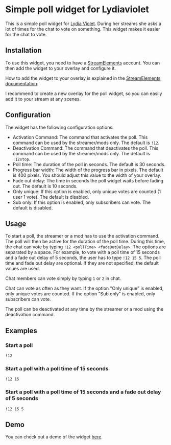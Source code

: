 # Simple poll widget for Lydiaviolet

This is a simple poll widget for [Lydia Violet](https://www.twitch.tv/lydiaviolet). During her streams she asks a lot of times for the chat to vote on something. This widget makes it easier for the chat to vote.

## Installation

To use this widget, you need to have a [StreamElements](https://streamelements.com/) account. You can then add the widget to your overlay and configure it.

How to add the widget to your overlay is explained in the [StreamElements documentation](https://streamelements.com/dashboard/overlays).

I recommend to create a new overlay for the poll widget, so you can easily add it to your stream at any scenes.

## Configuration

The widget has the following configuration options:

- Activation Command: The command that activates the poll. This command can be used by the streamer/mods only. The default is `!12`.
- Deactivation Command: The command that deactivates the poll. This command can be used by the streamer/mods only. The default is `!12stop`.
- Poll time: The duration of the poll in seconds. The default is 30 seconds.
- Progress bar width: The width of the progress bar in pixels. The default is 400 pixels. You should adjust this value to the width of your overlay.
- Fade out delay: The time in seconds the poll widget waits before fading out. The default is 10 seconds.
- Only unique: If this option is enabled, only unique votes are counted (1 user 1 vote). The default is disabled.
- Sub only: If this option is enabled, only subscribers can vote. The default is disabled.

## Usage

To start a poll, the streamer or a mod has to use the activation command. The poll will then be active for the duration of the poll time. During this time, the chat can vote by typing `!12 <pollTime> <fadeOutDelay>`. The options are separated by a space. For example, to vote with a poll time of 15 seconds and a fade out delay of 5 seconds, the user has to type `!12 15 5`. The poll time and fade out delay are optional. If they are not specified, the default values are used.

Chat members can vote simply by typing `1` or `2` in chat.

Chat can vote as often as they want. If the option "Only unique" is enabled, only unique votes are counted. If the option "Sub only" is enabled, only subscribers can vote.

The poll can be deactivated at any time by the streamer or a mod using the deactivation command.

## Examples

### Start a poll

`!12`

### Start a poll with a poll time of 15 seconds

`!12 15`

### Start a poll with a poll time of 15 seconds and a fade out delay of 5 seconds

`!12 15 5`

## Demo

You can check out a demo of the widget [here](https://www.twitch.tv/videos/1815884499?filter=archives&sort=time).
